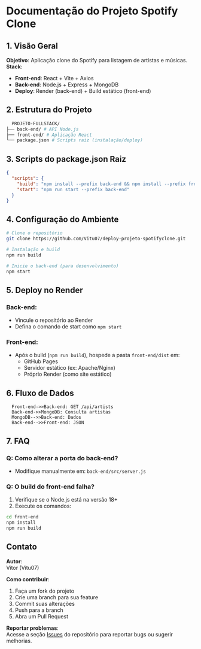 # Documentação do Projeto Spotify Clone

## 1. Visão Geral
**Objetivo**: Aplicação clone do Spotify para listagem de artistas e músicas.  
**Stack**:
- **Front-end**: React + Vite + Axios
- **Back-end**: Node.js + Express + MongoDB
- **Deploy**: Render (back-end) + Build estático (front-end)

## 2. Estrutura do Projeto
 ```bash
   PROJETO-FULLSTACK/
├── back-end/ # API Node.js
├── front-end/ # Aplicação React
└── package.json # Scripts raiz (instalação/deploy)
   ```

## 3. Scripts do package.json Raiz
```json
{
  "scripts": {
    "build": "npm install --prefix back-end && npm install --prefix front-end && npm run build --prefix front-end",
    "start": "npm run start --prefix back-end"
  }
}
```
## 4. Configuração do Ambiente
```bash
# Clone o repositório
git clone https://github.com/Vitu07/deploy-projeto-spotifyclone.git

# Instalação e build
npm run build

# Inicie o back-end (para desenvolvimento)
npm start
   ```
## 5. Deploy no Render

### Back-end:
- Vincule o repositório ao Render
- Defina o comando de start como `npm start`

### Front-end:
- Após o build (`npm run build`), hospede a pasta `front-end/dist` em:
  - GitHub Pages
  - Servidor estático (ex: Apache/Nginx)
  - Próprio Render (como site estático)

## 6. Fluxo de Dados

```sequenceDiagram
  Front-end->>Back-end: GET /api/artists
  Back-end->>MongoDB: Consulta artistas
  MongoDB-->>Back-end: Dados
  Back-end-->>Front-end: JSON
```
## 7. FAQ

### Q: Como alterar a porta do back-end?
- Modifique manualmente em: `back-end/src/server.js`

### Q: O build do front-end falha?
1. Verifique se o Node.js está na versão 18+
2. Execute os comandos:
```bash
cd front-end
npm install
npm run build
```
## Contato

**Autor**:  
Vitor (Vitu07)

**Como contribuir**:  
1. Faça um fork do projeto
2. Crie uma branch para sua feature
3. Commit suas alterações 
4. Push para a branch 
5. Abra um Pull Request

**Reportar problemas**:  
Acesse a seção [Issues](https://github.com/Vitu07/deploy-projeto-spotifyclone/issues) do repositório para reportar bugs ou sugerir melhorias.
